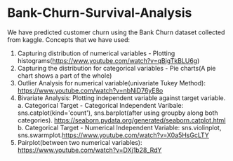 # Bank-Churn-Survival-Analysis
We have predicted customer churn using the Bank Churn dataset collected from kaggle.
Concepts that we have used:
1. Capturing distribution of numerical variables - Plotting histograms(https://www.youtube.com/watch?v=qBigTkBLU6g)
2. Capturing the distribution for categorical variables - Pie charts(A pie chart shows a part of the whole)
3. Outlier Analysis for numerical variable(univariate Tukey Method): https://www.youtube.com/watch?v=nbNiD76yE8o 
4. Bivariate Analysis: Plotting independent variable against target variable. 
    a. Categorical Target - Categorical Independent Varibale: sns.catplot(kind='count'), sns.barplot(after using groupby along        both categories). https://seaborn.pydata.org/generated/seaborn.catplot.html
    b. Categorical Target - Numerical Independent Variable: sns.violinplot, sns.swarmplot.https://www.youtube.com/watch?v=X0a5HsGcLTY 
5. Pairplot(between two numerical variables): https://www.youtube.com/watch?v=DXj1b28_RdY  
